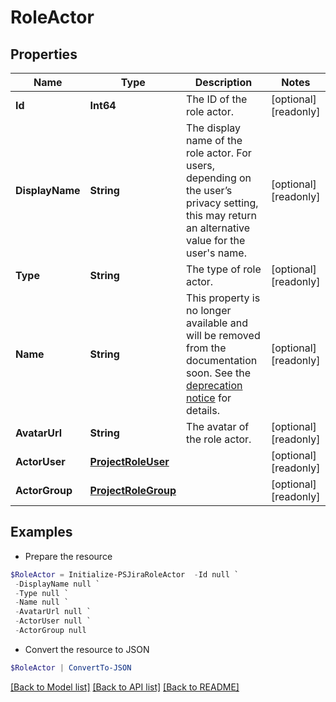 # RoleActor
## Properties

Name | Type | Description | Notes
------------ | ------------- | ------------- | -------------
**Id** | **Int64** | The ID of the role actor. | [optional] [readonly] 
**DisplayName** | **String** | The display name of the role actor. For users, depending on the user’s privacy setting, this may return an alternative value for the user&#39;s name. | [optional] [readonly] 
**Type** | **String** | The type of role actor. | [optional] [readonly] 
**Name** | **String** | This property is no longer available and will be removed from the documentation soon. See the [deprecation notice](https://developer.atlassian.com/cloud/jira/platform/deprecation-notice-user-privacy-api-migration-guide/) for details. | [optional] [readonly] 
**AvatarUrl** | **String** | The avatar of the role actor. | [optional] [readonly] 
**ActorUser** | [**ProjectRoleUser**](ProjectRoleUser.md) |  | [optional] [readonly] 
**ActorGroup** | [**ProjectRoleGroup**](ProjectRoleGroup.md) |  | [optional] [readonly] 

## Examples

- Prepare the resource
```powershell
$RoleActor = Initialize-PSJiraRoleActor  -Id null `
 -DisplayName null `
 -Type null `
 -Name null `
 -AvatarUrl null `
 -ActorUser null `
 -ActorGroup null
```

- Convert the resource to JSON
```powershell
$RoleActor | ConvertTo-JSON
```

[[Back to Model list]](../README.md#documentation-for-models) [[Back to API list]](../README.md#documentation-for-api-endpoints) [[Back to README]](../README.md)


